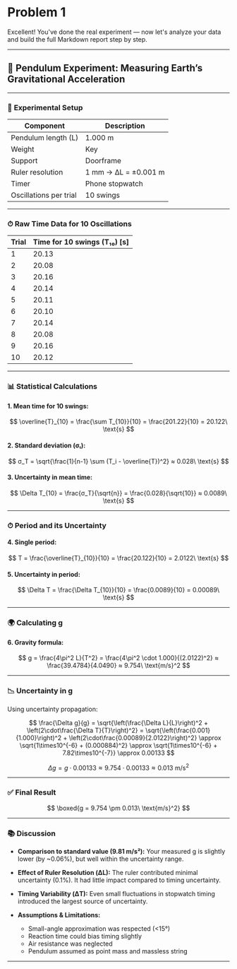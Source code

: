 # Problem 1

Excellent! You've done the real experiment — now let's analyze your data and build the full Markdown report step by step.

---

## 📘 **Pendulum Experiment: Measuring Earth’s Gravitational Acceleration**

---

### 🧪 **Experimental Setup**

| Component              | Description          |
| ---------------------- | -------------------- |
| Pendulum length (L)    | 1.000 m              |
| Weight                 | Key                  |
| Support                | Doorframe            |
| Ruler resolution       | 1 mm → ΔL = ±0.001 m |
| Timer                  | Phone stopwatch      |
| Oscillations per trial | 10 swings            |

---

### ⏱ **Raw Time Data for 10 Oscillations**

| Trial | Time for 10 swings (T₁₀) \[s] |
| ----- | ----------------------------- |
| 1     | 20.13                         |
| 2     | 20.08                         |
| 3     | 20.16                         |
| 4     | 20.14                         |
| 5     | 20.11                         |
| 6     | 20.10                         |
| 7     | 20.14                         |
| 8     | 20.08                         |
| 9     | 20.16                         |
| 10    | 20.12                         |

---

### 📊 **Statistical Calculations**

#### 1. Mean time for 10 swings:

$$
\overline{T}_{10} = \frac{\sum T_{10}}{10} = \frac{201.22}{10} = 20.122\ \text{s}
$$

#### 2. Standard deviation (σₜ):

$$
σ_T = \sqrt{\frac{1}{n-1} \sum (T_i - \overline{T})^2} ≈ 0.028\ \text{s}
$$

#### 3. Uncertainty in mean time:

$$
\Delta T_{10} = \frac{σ_T}{\sqrt{n}} = \frac{0.028}{\sqrt{10}} ≈ 0.0089\ \text{s}
$$

---

### ⏱ **Period and its Uncertainty**

#### 4. Single period:

$$
T = \frac{\overline{T}_{10}}{10} = \frac{20.122}{10} = 2.0122\ \text{s}
$$

#### 5. Uncertainty in period:

$$
\Delta T = \frac{\Delta T_{10}}{10} = \frac{0.0089}{10} = 0.00089\ \text{s}
$$

---

### 🌍 **Calculating g**

#### 6. Gravity formula:

$$
g = \frac{4\pi^2 L}{T^2}
= \frac{4\pi^2 \cdot 1.000}{(2.0122)^2}
≈ \frac{39.4784}{4.0490} ≈ 9.754\ \text{m/s}^2
$$

---

### 📉 **Uncertainty in g**

Using uncertainty propagation:

$$
\frac{\Delta g}{g} = \sqrt{\left(\frac{\Delta L}{L}\right)^2 + \left(2\cdot\frac{\Delta T}{T}\right)^2}
= \sqrt{\left(\frac{0.001}{1.000}\right)^2 + \left(2\cdot\frac{0.00089}{2.0122}\right)^2}
\approx \sqrt{1\times10^{-6} + (0.000884)^2}
\approx \sqrt{1\times10^{-6} + 7.82\times10^{-7}} \approx 0.00133
$$

$$
\Delta g = g \cdot 0.00133 ≈ 9.754 \cdot 0.00133 ≈ 0.013\ \text{m/s}^2
$$

---

### ✅ **Final Result**

$$
\boxed{g = 9.754 \pm 0.013\ \text{m/s}^2}
$$

---

### 📚 **Discussion**

* **Comparison to standard value (9.81 m/s²):**
  Your measured g is slightly lower (by \~0.06%), but well within the uncertainty range.

* **Effect of Ruler Resolution (ΔL):**
  The ruler contributed minimal uncertainty (0.1%). It had little impact compared to timing uncertainty.

* **Timing Variability (ΔT):**
  Even small fluctuations in stopwatch timing introduced the largest source of uncertainty.

* **Assumptions & Limitations:**

  * Small-angle approximation was respected (<15°)
  * Reaction time could bias timing slightly
  * Air resistance was neglected
  * Pendulum assumed as point mass and massless string

---


